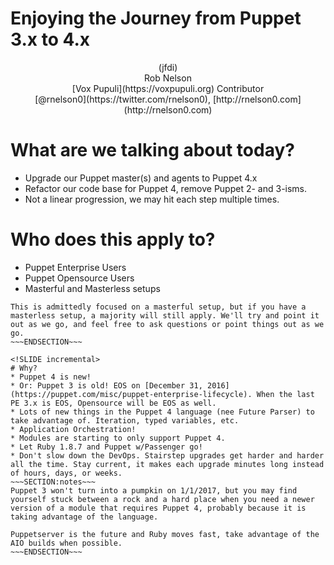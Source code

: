 <!SLIDE center subsection>
# Enjoying the Journey from Puppet 3.x to 4.x
<center>(jfdi)</center>

<!SLIDE center>
<center>Rob Nelson</center>
<center>[Vox Pupuli](https://voxpupuli.org) Contributor</center>
<center>[@rnelson0](https://twitter.com/rnelson0), [http://rnelson0.com](http://rnelson0.com)</center>

<!SLIDE center>
# What are we talking about today?
* Upgrade our Puppet master(s) and agents to Puppet 4.x
* Refactor our code base for Puppet 4, remove Puppet 2- and 3-isms.
* Not a linear progression, we may hit each step multiple times.

<!SLIDE center>
# Who does this apply to?
* Puppet Enterprise Users
* Puppet Opensource Users
* Masterful and Masterless setups

~~~SECTION:notes~~~
This is admittedly focused on a masterful setup, but if you have a masterless setup, a majority will still apply. We'll try and point it out as we go, and feel free to ask questions or point things out as we go.
~~~ENDSECTION~~~

<!SLIDE incremental>
# Why?
* Puppet 4 is new!
* Or: Puppet 3 is old! EOS on [December 31, 2016](https://puppet.com/misc/puppet-enterprise-lifecycle). When the last PE 3.x is EOS, Opensource will be EOS as well.
* Lots of new things in the Puppet 4 language (nee Future Parser) to take advantage of. Iteration, typed variables, etc.
* Application Orchestration!
* Modules are starting to only support Puppet 4. 
* Let Ruby 1.8.7 and Puppet w/Passenger go!
* Don't slow down the DevOps. Stairstep upgrades get harder and harder all the time. Stay current, it makes each upgrade minutes long instead of hours, days, or weeks.
~~~SECTION:notes~~~
Puppet 3 won't turn into a pumpkin on 1/1/2017, but you may find yourself stuck between a rock and a hard place when you need a newer version of a module that requires Puppet 4, probably because it is taking advantage of the language.

Puppetserver is the future and Ruby moves fast, take advantage of the AIO builds when possible.
~~~ENDSECTION~~~
